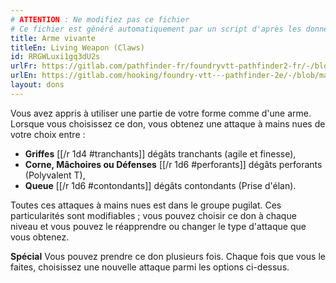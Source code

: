 ```yaml
---
# ATTENTION : Ne modifiez pas ce fichier
# Ce fichier est généré automatiquement par un script d'après les données du module Foundry VTT officiel et de sa traduction
title: Arme vivante
titleEn: Living Weapon (Claws)
id: RRGWLuxi1gq3dU2s
urlFr: https://gitlab.com/pathfinder-fr/foundryvtt-pathfinder2-fr/-/blob/master/data/feats/RRGWLuxi1gq3dU2s.htm
urlEn: https://gitlab.com/hooking/foundry-vtt---pathfinder-2e/-/blob/master/packs/data/feats.db/living-weapon-claws.json
layout: dons
---
```

Vous avez appris à utiliser une partie de votre forme comme d'une arme. Lorsque vous choisissez ce don, vous obtenez une attaque à mains nues de votre choix entre :

- **Griffes** [[/r 1d4 #tranchants]] dégâts tranchants (agile et finesse),
- **Corne, Mâchoires ou Défenses** [[/r 1d6 #perforants]] dégâts perforants (Polyvalent T),
- **Queue** [[/r 1d6 #contondants]] dégâts contondants (Prise d'élan).

Toutes ces attaques à mains nues est dans le groupe pugilat. Ces particularités sont modifiables ; vous pouvez choisir ce don à chaque niveau et vous pouvez le réapprendre ou changer le type d'attaque que vous obtenez.

**Spécial** Vous pouvez prendre ce don plusieurs fois. Chaque fois que vous le faites, choisissez une nouvelle attaque parmi les options ci-dessus.
